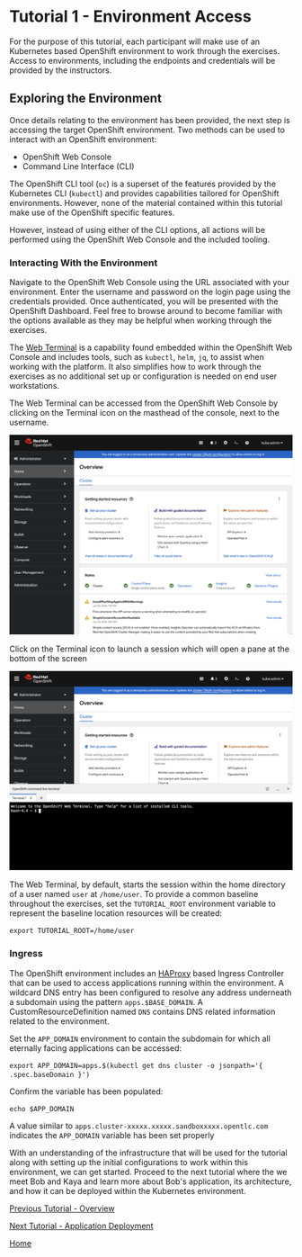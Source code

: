 # Tutorial 1 - Environment Access

For the purpose of this tutorial, each participant will make use of an Kubernetes based OpenShift environment to work through the exercises. Access to environments, including the endpoints and credentials  will be provided by the instructors.

## Exploring the Environment

Once details relating to the environment has been provided, the next step is accessing the target OpenShift environment. Two methods can be used to interact with an OpenShift environment:

* OpenShift Web Console
* Command Line Interface (CLI)

The OpenShift CLI tool (`oc`) is a superset of the features provided by the Kubernetes CLI (`kubectl`) and provides capabilities tailored for OpenShift environments. However, none of the material contained within this tutorial make use of the OpenShift specific features.

However, instead of using either of the CLI options, all actions will be performed using the OpenShift Web Console and the included tooling.

### Interacting With the Environment

Navigate to the OpenShift Web Console using the URL associated with your environment. Enter the username and password on the login page using the credentials provided. Once authenticated, you will be presented with the OpenShift Dashboard. Feel free to browse around to become familiar with the options available as they may be helpful when working through the exercises.

The [Web Terminal](https://docs.openshift.com/container-platform/4.15/web_console/web_terminal/odc-using-web-terminal.html) is a capability found embedded within the OpenShift Web Console and includes tools, such as `kubectl`, `helm`, `jq`, to assist when working with the platform. It also simplifies how to work through the exercises as no additional set up or configuration is needed on end user workstations.

The Web Terminal can be accessed from the OpenShift Web Console by clicking on the Terminal icon on the masthead of the console, next to the username. 

![OpenShift Web Console](images/openshift-console.png)

Click on the Terminal icon to launch a session which will open a pane at the bottom of the screen

![Web Terminal](images/web-terminal.png)

The Web Terminal, by default, starts the session within the home directory of a user named `user` at `/home/user`. To provide a common baseline throughout the exercises, set the `TUTORIAL_ROOT` environment variable to represent the baseline location resources will be created:

```shell
export TUTORIAL_ROOT=/home/user
```

### Ingress

The OpenShift environment includes an [HAProxy](https://www.haproxy.org) based Ingress Controller that can be used to access applications running within the environment. A wildcard DNS entry has been configured to resolve any address underneath a subdomain using the pattern `apps.$BASE_DOMAIN`. A CustomResourceDefinition named `DNS` contains DNS related information related to the environment.

Set the `APP_DOMAIN` environment to contain the subdomain for which all eternally facing applications can be accessed:

```shell
export APP_DOMAIN=apps.$(kubectl get dns cluster -o jsonpath='{ .spec.baseDomain }')
```

Confirm the variable has been populated:

```shell
echo $APP_DOMAIN
```

A value similar to `apps.cluster-xxxxx.xxxxx.sandboxxxxx.opentlc.com` indicates the `APP_DOMAIN` variable has been set properly

With an understanding of the infrastructure that will be used for the tutorial along with setting up the initial configurations to work within this environment, we can get started. Proceed to the next tutorial where the we meet Bob and Kaya and learn more about Bob's application, its architecture, and how it can be deployed within the Kubernetes environment.

[Previous Tutorial - Overview](tutorial0.md)

[Next Tutorial - Application Deployment](tutorial2.md)

[Home](../README.md)